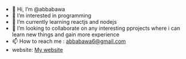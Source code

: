 - 👋 Hi, I’m @abbabawa
- 👀 I’m interested in programming
- 🌱 I’m currently learning reactjs and nodejs
- 💞️ I’m looking to collaborate on any interesting pprojects where i can learn new things and gain more experience
- 📫 How to reach me : abbabawa6@gmail.com
- website: [My website](https://abba-bawa-portfolio.herokuapp.com)


<!---
abbabawa/abbabawa is a ✨ special ✨ repository because its `README.md` (this file) appears on your GitHub profile.
You can click the Preview link to take a look at your changes.
--->

